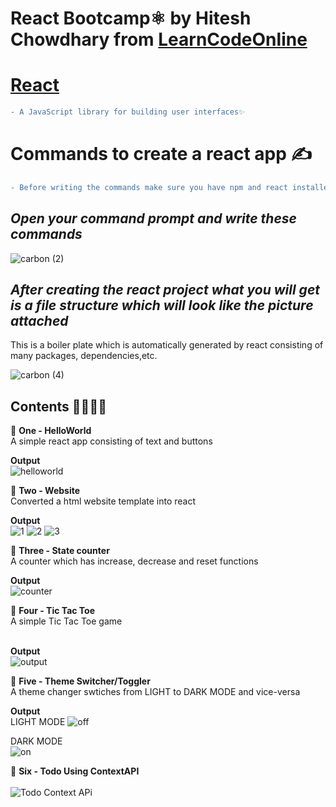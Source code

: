 # React Bootcamp⚛ by Hitesh Chowdhary from [LearnCodeOnline](https://courses.learncodeonline.in/)

# [React](https://reactjs.org/)
```diff
- A JavaScript library for building user interfaces✨
```
# Commands to create a react app ✍
```diff
- Before writing the commands make sure you have npm and react installed on your system
``` 
 ## _Open your command prompt and write these commands_<br>

![carbon (2)](https://user-images.githubusercontent.com/69143883/103172204-cea28e80-4877-11eb-8a9b-0f382462cfb1.png)

 ## _After creating the react project what you will get is a file structure which will look like the picture attached_
  This is a boiler plate which is automatically generated by react consisting of many packages, dependencies,etc.

![carbon (4)](https://user-images.githubusercontent.com/69143883/103172327-b121f480-4878-11eb-8c90-6cf87bce996e.png)

## Contents 📕📗📘📙

📌 <b>One - HelloWorld</b><br>
     A simple react app consisting of text and buttons<br>
     
   <b>Output</b><br>
     ![helloworld](https://user-images.githubusercontent.com/69143883/103451896-8f4cc580-4cef-11eb-8c19-c570c518d62f.PNG)
    
 📌 <b>Two - Website</b><br>
     Converted a html website template into react<br>
     
  <b>Output</b><br>
     ![1](https://user-images.githubusercontent.com/69143883/103451816-7bed2a80-4cee-11eb-8bfa-8f452bfe9836.PNG)
     ![2](https://user-images.githubusercontent.com/69143883/103451817-7e4f8480-4cee-11eb-91ca-054cc9ed610e.PNG)
     ![3](https://user-images.githubusercontent.com/69143883/103451818-80b1de80-4cee-11eb-8e84-66fdce3cff87.PNG)<br>
    
  📌 <b>Three - State counter</b><br>
     A counter which has increase, decrease and reset functions<br>
     
   <b>Output</b><br>
     ![counter](https://user-images.githubusercontent.com/69143883/103451843-fcac2680-4cee-11eb-85e5-9daed1f59e94.PNG)
     
  📌 <b>Four - Tic Tac Toe</b><br>
     A simple Tic Tac Toe game <br><br>
     
   <b>Output</b><br>
     ![output](https://user-images.githubusercontent.com/69143883/103451732-80651380-4ced-11eb-9312-f6f885de9896.PNG)<br>

  📌 <b>Five - Theme Switcher/Toggler</b><br>
     A theme changer swtiches from LIGHT to DARK MODE and vice-versa     

   <b>Output</b><br>
     LIGHT MODE
     ![off](https://user-images.githubusercontent.com/69143883/103451869-56145580-4cef-11eb-8622-ce0e7507baf3.PNG)<br>
     
   DARK MODE<br>
     ![on](https://user-images.githubusercontent.com/69143883/103451871-5876af80-4cef-11eb-8220-51c0e1e17598.PNG)<br>
     
  📌 <b>Six - Todo Using ContextAPI</b><br>   
      ![Todo Context APi](https://user-images.githubusercontent.com/69143883/103463410-264a6980-4d52-11eb-938f-d25de63232fa.PNG)



